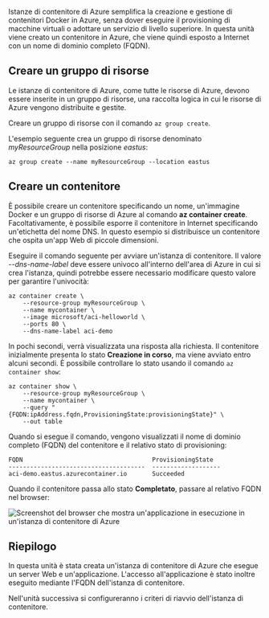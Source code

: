 Istanze di contenitore di Azure semplifica la creazione e gestione di contenitori Docker in Azure, senza dover eseguire il provisioning di macchine virtuali o adottare un servizio di livello superiore. In questa unità viene creato un contenitore in Azure, che viene quindi esposto a Internet con un nome di dominio completo (FQDN).

## <a name="create-a-resource-group"></a>Creare un gruppo di risorse

Le istanze di contenitore di Azure, come tutte le risorse di Azure, devono essere inserite in un gruppo di risorse, una raccolta logica in cui le risorse di Azure vengono distribuite e gestite.

Creare un gruppo di risorse con il comando `az group create`.

L'esempio seguente crea un gruppo di risorse denominato *myResourceGroup* nella posizione *eastus*:

```azurecli
az group create --name myResourceGroup --location eastus
```

## <a name="create-a-container"></a>Creare un contenitore

È possibile creare un contenitore specificando un nome, un'immagine Docker e un gruppo di risorse di Azure al comando **az container create**. Facoltativamente, è possibile esporre il contenitore in Internet specificando un'etichetta del nome DNS. In questo esempio si distribuisce un contenitore che ospita un'app Web di piccole dimensioni.

Eseguire il comando seguente per avviare un'istanza di contenitore. Il valore *--dns-name-label* deve essere univoco all'interno dell'area di Azure in cui si crea l'istanza, quindi potrebbe essere necessario modificare questo valore per garantire l'univocità:

```azurecli
az container create \
    --resource-group myResourceGroup \
    --name mycontainer \
    --image microsoft/aci-helloworld \
    --ports 80 \
    --dns-name-label aci-demo
```

In pochi secondi, verrà visualizzata una risposta alla richiesta. Il contenitore inizialmente presenta lo stato **Creazione in corso**, ma viene avviato entro alcuni secondi. È possibile controllare lo stato usando il comando `az container show`:

```azurecli
az container show \
    --resource-group myResourceGroup \
    --name mycontainer \
    --query "{FQDN:ipAddress.fqdn,ProvisioningState:provisioningState}" \
    --out table
```

Quando si esegue il comando, vengono visualizzati il nome di dominio completo (FQDN) del contenitore e il relativo stato di provisioning:

```output
FQDN                                    ProvisioningState
--------------------------------------  -------------------
aci-demo.eastus.azurecontainer.io       Succeeded
```

Quando il contenitore passa allo stato **Completato**, passare al relativo FQDN nel browser:

![Screenshot del browser che mostra un'applicazione in esecuzione in un'istanza di contenitore di Azure](../media-draft/aci-app-browser.png)

## <a name="summary"></a>Riepilogo

In questa unità è stata creata un'istanza di contenitore di Azure che esegue un server Web e un'applicazione. L'accesso all'applicazione è stato inoltre eseguito mediante l'FQDN dell'istanza di contenitore.

Nell'unità successiva si configureranno i criteri di riavvio dell'istanza di contenitore.